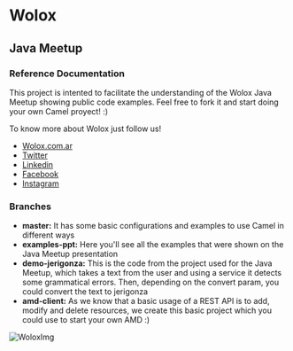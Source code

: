 # Wolox

## Java Meetup

### Reference Documentation
This project is intented to facilitate the understanding of the Wolox Java Meetup showing public code examples. Feel free to fork it and start doing your own Camel proyect! :)

To know more about Wolox just follow us!
* [Wolox.com.ar](https://www.wolox.com.ar/)
* [Twitter](https://twitter.com/wolox)
* [Linkedin](https://ar.linkedin.com/company/wolox)
* [Facebook](https://es-la.facebook.com/woloxsoftware/)
* [Instagram](https://www.instagram.com/wolox)


### Branches
- **master:** It has some basic configurations and examples to use Camel in different ways
- **examples-ppt:** Here you'll see all the examples that were shown on the Java Meetup presentation
- **demo-jerigonza:** This is the code from the project used for the Java Meetup, which takes a text from the user and using a service it detects some grammatical errors. Then, depending on the convert param, you could convert the text to jerigonza
- **amd-client:** As we know that a basic usage of a REST API is to add, modify and delete resources, we create this basic project which you could use to start your own AMD :)

![WoloxImg](https://drive.google.com/file/d/1_6Mifd7WcrUl4To7qGG19YLwxxpEocV0/view)

